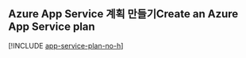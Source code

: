 ## <a name="create-an-azure-app-service-plan"></a><span data-ttu-id="86a66-101">Azure App Service 계획 만들기</span><span class="sxs-lookup"><span data-stu-id="86a66-101">Create an Azure App Service plan</span></span>

[!INCLUDE [app-service-plan-no-h](app-service-web-create-app-service-plan-no-h.md)]